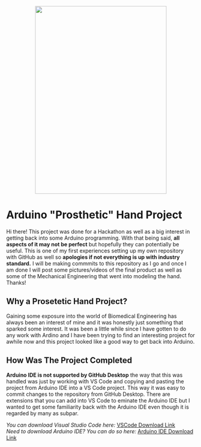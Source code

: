 <p align="center">
  <img src="https://www.vernier.com/wp-content/uploads/2020/05/Arduino-Loop-logo.png" width = "350" height = "500">
</p>

# Arduino "Prosthetic" Hand Project

Hi there! This project was done for a Hackathon as well as a big interest in getting back 
into some Arduino programming. With that being said, **all aspects of it may not be perfect**
but hopefully they can potentially be useful. This is one of my first experiences setting
up my own repository with GitHub as well so **apologies if not everything is up with industry standard.** 
I will be making commmits to this repository as I go and once I am done I will post some 
pictures/videos of the final product as well as some of the Mechanical Engineering
that went into modeling the hand. Thanks!

## Why a Prosetetic Hand Project? 

Gaining some exposure into the world of Biomedical Engineering has always been an 
interest of mine and it was honestly just something that sparked some interest. 
It was been a little while since I have gotten to do any work with Ardino and I 
have been trying to find an interesting project for awhile now and this project 
looked like a good way to get back into Arduino. 

## How Was The Project Completed

**Arduino IDE is not supported by GitHub Desktop** the way that this was handled 
was just by working with VS Code and copying and pasting the project from Arduino
IDE into a VS Code project. This way it was easy to commit changes to the repository 
from GitHub Desktop. There are extensions that you can add into VS Code to eminate 
the Arduino IDE but I wanted to get some familiarity back with the Arduino IDE even 
though it is regarded by many as subpar. 

*You can download Visual Studio Code here:* [VSCode Download Link](https://code.visualstudio.com/download)  
*Need to download Arduino IDE? You can do so here:* [Arduino IDE Download Link](https://www.arduino.cc/en/software)